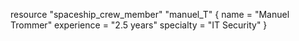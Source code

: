 resource "spaceship_crew_member" "manuel_T" {
  name        = "Manuel Trommer"
  experience  = "2.5 years"
  specialty   = "IT Security"
}